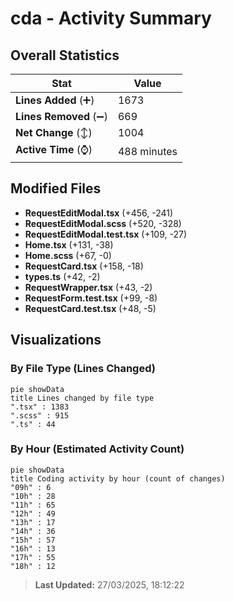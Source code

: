 # cda - Activity Summary 

## Overall Statistics

| Stat                   | Value                                                             |
| ---------------------- | ----------------------------------------------------------------- |
| **Lines Added** (➕)   | 1673                                          |
| **Lines Removed** (➖) | 669                                        |
| **Net Change** (↕)    | 1004                |
| **Active Time** (⌚)   | 488 minutes |


## Modified Files
- **RequestEditModal.tsx** (+456, -241)
- **RequestEditModal.scss** (+520, -328)
- **RequestEditModal.test.tsx** (+109, -27)
- **Home.tsx** (+131, -38)
- **Home.scss** (+67, -0)
- **RequestCard.tsx** (+158, -18)
- **types.ts** (+42, -2)
- **RequestWrapper.tsx** (+43, -2)
- **RequestForm.test.tsx** (+99, -8)
- **RequestCard.test.tsx** (+48, -5)

## Visualizations

### By File Type (Lines Changed)

```mermaid
pie showData
title Lines changed by file type
".tsx" : 1383
".scss" : 915
".ts" : 44
```

### By Hour (Estimated Activity Count)

```mermaid
pie showData
title Coding activity by hour (count of changes)
"09h" : 6
"10h" : 28
"11h" : 65
"12h" : 49
"13h" : 17
"14h" : 36
"15h" : 57
"16h" : 13
"17h" : 55
"18h" : 12
```


> **Last Updated:** 27/03/2025, 18:12:22